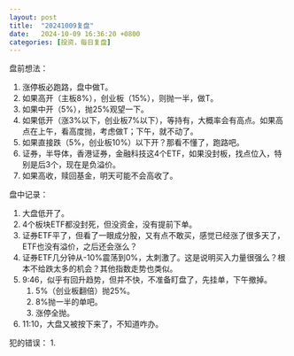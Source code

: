 ```yaml
---
layout: post
title:  "20241009复盘"
date:   2024-10-09 16:36:20 +0800
categories: [投资，每日复盘]
---
```


盘前想法：
1. 涨停板必跑路，盘中做T。
2. 如果高开（主板8%），创业板（15%），则抛一半，做T。
5. 如果中开（5%），抛25%观望一下。
4. 如果低开（涨3%以下，创业板7%以下），等持有，大概率会有高点。如果高点在上午，看高度抛，考虑做T；下午，就不动了。
5. 如果直接跌（5%，创业板10%）以下开？那看不懂了，跑路吧。
3. 证券，半导体，香港证券，金融科技这4个ETF，如果没封板，找点位入，特别是后3个，现在是负溢价。
7. 如果高收，赎回基金，明天可能不会高收了。

盘中记录：
1. 大盘低开了。
2. 4个板块ETF都没封死，但没资金，没有提前下单。
3. 证券ETF平了，但看了一眼成分股，又有点不敢买，感觉已经涨了很多天了，ETF也没有溢价，之后还会涨么？
4. 证券ETF几分钟从-10%震荡到0%，太刺激了。这是说明买入力量很强么？根本不给跌太多的机会？其他指数走势也类似。
5. 9:46，似乎有回升趋势，但并不快，不准备盯盘了，先挂单，下午撤掉。
    1. 5%（创业板翻倍）抛25%。
    2. 8%抛一半的单吧。
    3. 涨停全抛。
6. 11:10，大盘又被按下来了，不知道咋办。

犯的错误：
1. 